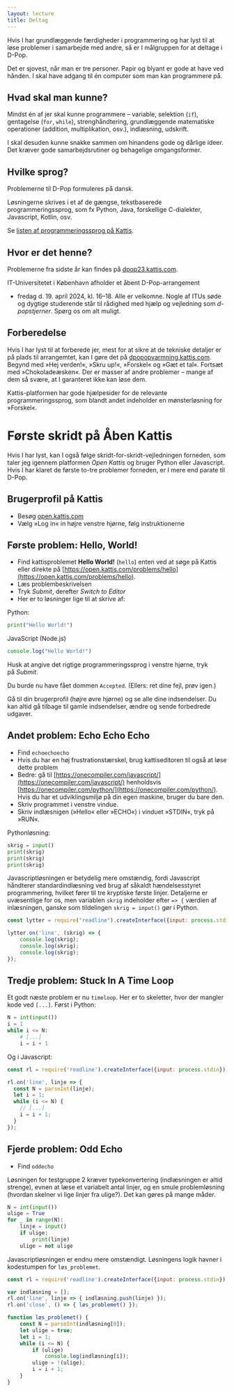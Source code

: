 ```yaml
---
layout: lecture
title: Deltag
---
```


Hvis I har grundlæggende færdigheder i programmering og har lyst til at løse problemer i samarbejde med andre, så er I målgruppen for at deltage i D-Pop.

Det er sjovest, når man er tre personer.
Papir og blyant er gode at have ved hånden.
I skal have adgang til én computer som man kan programmere på.

## Hvad skal man kunne?

Mindst én af jer skal kunne programmere – variable, selektion (`if`), gentagelse (`for`, `while`), strenghåndtering, grundlæggende matematiske operationer (addition, multiplikation, osv.), indlæsning, udskrift.
  
I skal desuden kunne snakke sammen om hinandens gode og dårlige ideer.
Det kræver gode samarbejdsrutiner og behagelige omgangsformer.

## Hvilke sprog?

Problemerne til D-Pop formuleres på dansk.

Løsningerne skrives i et af de gængse, tekstbaserede programmeringssprog, som fx Python, Java, forskellige C-dialekter, Javascript, Kotlin, osv.

Se [listen af programmeringssprog på Kattis](https://open.kattis.com/help/).

## Hvor er det henne?

Problemerne fra sidste år kan findes på [dpop23.kattis.com](https://dpop22.kattis.com).
<!-- %TODO: Insert new Kattis link when ready 
Problemerne kan findes på dommeren [dpop22.kattis.com](https://dpop22.kattis.com) fredag d. 19. april 2024 kl. 16.
 -->
IT-Universitetet i København afholder et åbent D-Pop-arrangement 
* fredag d. 19. april 2024, kl. 16–18.
Alle er velkomne.
Nogle af ITUs søde og dygtige studerende står til rådighed med hjælp og vejledning som _d-popstjerner_.
Spørg os om alt muligt.

## Forberedelse

Hvis I har lyst til at forberede jer, mest for at sikre at de tekniske detaljer er på plads til arrangemtet, kan I gøre det på [dpopopvarmning.kattis.com](https://dpopopvarmning.kattis.com).
Begynd med »Hej verden!«, »Skru up!«, »Forskel« og »Gæt et tal«.
Fortsæt med »Chokoladeæsken«.
Der er masser af andre problemer – mange af dem så svære, at I garanteret ikke kan løse dem.

Kattis-platformen har gode hjælpesider for de relevante programmeringssprog, som blandt andet indeholder en mønsterløsning for »Forskel«.

# Første skridt på Åben Kattis

Hvis I har lyst, kan I også følge skridt-for-skridt-vejledningen forneden, som taler jeg igennem platformen _Open Kattis_ og bruger Python eller Javascript. Hvis I har klaret de første to-tre problemer forneden, er I mere end parate til D-Pop.

## Brugerprofil på Kattis

* Besøg [open.kattis.com](http://open.kattis.com)
* Vælg »Log in« in højre venstre hjørne, følg instruktionerne

## Første problem: Hello, World!

* Find kattisproblemet **Hello World!** (`hello`) enten ved at søge på Kattis eller direkte på [https://open.kattis.com/problems/hello](https://open.kattis.com/problems/hello). 
* Læs problembeskrivelsen
* Tryk _Submit_, derefter _Switch to Editor_
* Her er to løsninger lige til at skrive af:

Python:
```python
print("Hello World!")
```
JavaScript (Node.js)
```javascript
console.log("Hello World!")
```

Husk at angive det rigtige programmeringssprog i venstre hjørne, tryk på _Submit_.

Du burde nu have fået dommen `Accepted`. (Ellers: ret dine fejl, prøv igen.)

Gå til din brugerprofil (højre øvre hjørne) og se alle dine indsendelser. Du kan altid gå tilbage til gamle indsendelser, ændre og sende forbedrede udgaver.


## Andet problem: Echo Echo Echo

* Find `echoechoecho`
* Hvis du har en høj frustrationstærskel, brug kattiseditoren til også at løse dette problem
* Bedre: gå til [https://onecompiler.com/javascript/](https://onecompiler.com/javascript/) henholdsvis [https://onecompiler.com/python/](https://onecompiler.com/python/). Hvis du har et udviklingsmiljø på din egen maskine, bruger du bare den.
* Skriv programmet i venstre vindue.
* Skriv indlæsnigen (»Hello« eller »ECHO«) i vinduet »STDIN«, tryk på »RUN«.

Pythonløsning:
```python
skrig = input()
print(skrig)
print(skrig)
print(skrig)
```

Javascriptløsningen er betydelig mere omstændig, fordi Javascript håndterer standardindlæsning ved brug af såkaldt hændelsesstyret programmering, hvilket fører til tre kryptiske første linjer. Detaljerne er uvæsentlige for os, men variablen `skrig` indeholder efter `=> {` værdien af inlæsningen, ganske som tildelingen `skrig = input()` gør i Python.
```javascript
const lytter = require("readline").createInterface({input: process.stdin});

lytter.on('line', (skrig) => {
	console.log(skrig);
	console.log(skrig);
	console.log(skrig);
});
```

## Tredje problem: Stuck In A Time Loop

Et godt næste problem er nu `timeloop`. Her er to skeletter, hvor der mangler kode ved `[...]`.  Først i Python:

```python
N = int(input())
i = 1
while i <= N:
    # [...]
    i = i + 1
```

Og i Javascript:

```javascript
const rl = require('readline').createInterface({input: process.stdin});

rl.on('line', linje => {
  const N = parseInt(linje);
  let i = 1;
  while (i <= N) {
    // [...]
    i = i + 1;
  }
});
```

## Fjerde problem: Odd Echo

* Find `oddecho`

Løsningen for testgruppe 2 kræver typekonvertering (indlæsningen er altid strenge), evnen at læse et variabelt antal linjer, og en smule problemløsning (hvordan skelner vi lige linjer fra ulige?). Det kan gøres på mange måder.

```python
N = int(input())
ulige = True
for _ in range(N):
    linje = input()
    if ulige:
        print(linje)
    ulige = not ulige
```

Javascriptløsningen er endnu mere omstændigt. Løsningens logik havner i kodestumpen for `løs_problemet`.

```javascript
const rl = require('readline').createInterface({input: process.stdin});

var indlæsning = [];
rl.on('line', linje => { indlæsning.push(linje) });
rl.on('close', () => { løs_problemet() });

function løs_problemet() {
	const N = parseInt(indlæsning[0]);
	let ulige = true;
	let i = 1;
	while (i <= N) {
		if (ulige)
			console.log(indlæsning[i]);
		ulige = !(ulige);
		i = i + 1;
	}
}
```

